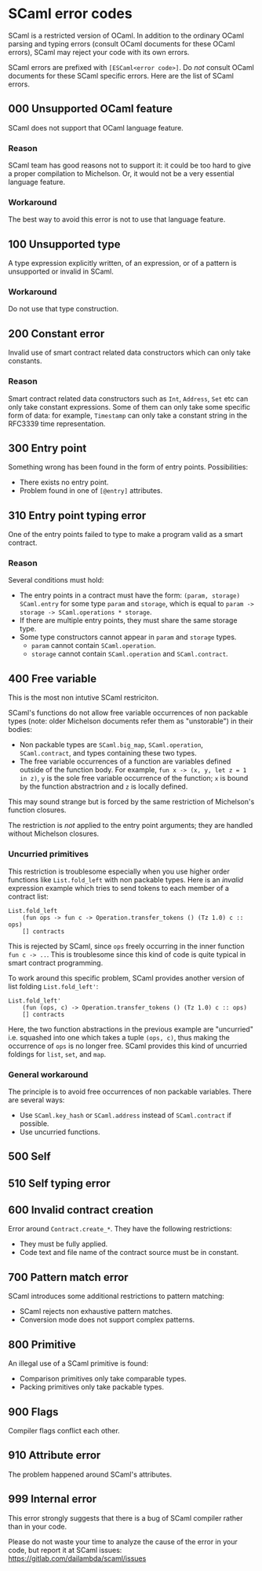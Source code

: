 # SCaml error codes

SCaml is a restricted version of OCaml.  In addition to the ordinary OCaml
parsing and typing errors (consult OCaml documents for these OCaml errors), SCaml
may reject your code with its own errors.

SCaml errors are prefixed with `[ESCaml<error code>]`.  Do *not* consult OCaml documents for these SCaml specific errors.  Here are the list of SCaml errors.

## 000 Unsupported OCaml feature

SCaml does not support that OCaml language feature.

### Reason

SCaml team has good reasons not to support it:  it could be too hard to give a proper compilation to Michelson.  Or, it would not be a very essential language feature.

### Workaround

The best way to avoid this error is not to use that language feature.

## 100 Unsupported type

A type expression explicitly written, of an expression, or of a pattern is unsupported or invalid in SCaml.

### Workaround

Do not use that type construction.

## 200 Constant error

Invalid use of smart contract related data constructors which can only take constants.

### Reason

Smart contract related data constructors such as `Int`, `Address`, `Set` etc can only take constant expressions.  Some of them can only take some specific form of data: for example, `Timestamp` can only take a constant string in the RFC3339 time representation.

## 300 Entry point

Something wrong has been found in the form of entry points.  Possibilities:

* There exists no entry point.
* Problem found in one of `[@entry]` attributes.

## 310 Entry point typing error

One of the entry points failed to type to make a program valid as a smart contract.

### Reason

Several conditions must hold:

* The entry points in a contract must have the form:
  `(param, storage) SCaml.entry` for some type `param` and `storage`,
  which is equal to `param -> storage -> SCaml.operations * storage`.
* If there are multiple entry points, they must share the same storage type.
* Some type constructors cannot appear in `param` and `storage` types.
    * `param` cannot contain `SCaml.operation`.
	* `storage` cannot contain `SCaml.operation` and `SCaml.contract`.

## 400 Free variable

This is the most non intutive SCaml restriciton.

SCaml's functions do not allow free variable occurrences of non packable types (note: older Michelson documents refer them as "unstorable") in their bodies:

* Non packable types are `SCaml.big_map`, `SCaml.operation`, `SCaml.contract`, and types containing these two types.
* The free variable occurrences of a function are variables defined outside of the function body.  For example, `fun x -> (x, y, let z = 1 in z)`, `y` is the sole free variable occurrence of the function; `x` is bound by the function abstractrion and `z` is locally defined.

This may sound strange but is forced by the same restriction of Michelson's function closures.

The restriction is *not* applied to the entry point arguments; they are handled without Michelson closures.

### Uncurried primitives

This restriction is troublesome especially when you use higher order functions
like `List.fold_left` with non packable types.  Here is an *invalid* expression example which tries to send tokens to each member of a contract list:

```
List.fold_left
	(fun ops -> fun c -> Operation.transfer_tokens () (Tz 1.0) c :: ops)
	[] contracts
```

This is rejected by SCaml, since `ops` freely occurring in the inner function
`fun c -> ..`.  This is troublesome since this kind of code is quite typical
in smart contract programming.

To work around this specific problem, SCaml provides another version of list folding `List.fold_left'`:

```
List.fold_left'
	(fun (ops, c) -> Operation.transfer_tokens () (Tz 1.0) c :: ops)
	[] contracts
```

Here, the two function abstractions in the previous example are "uncurried" i.e. squashed into one which takes a tuple `(ops, c)`, thus making the occurrence of `ops` is no longer free.  SCaml provides this kind of uncurried foldings for `list`, `set`, and `map`.

### General workaround

The principle is to avoid free occurrences of non packable variables.  There are several ways:

* Use `SCaml.key_hash` or `SCaml.address` instead of `SCaml.contract` if possible.
* Use uncurried functions.

## 500 Self

## 510 Self typing error

## 600 Invalid contract creation

Error around `Contract.create_*`.  They have the following restrictions:

* They must be fully applied.
* Code text and file name of the contract source must be in constant.


## 700 Pattern match error

SCaml introduces some additional restrictions to pattern matching:

* SCaml rejects non exhaustive pattern matches.
* Conversion mode does not support complex patterns.

## 800 Primitive

An illegal use of a SCaml primitive is found:

* Comparison primitives only take comparable types.
* Packing primitives only take packable types.

## 900 Flags

Compiler flags conflict each other.

## 910 Attribute error

The problem happened around SCaml's attributes.

## 999 Internal error

This error strongly suggests that there is a bug of SCaml compiler
rather than in your code.

Please do not waste your time to analyze the cause of the error in your code,
but report it at SCaml issues: https://gitlab.com/dailambda/scaml/issues
